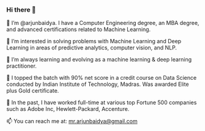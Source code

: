 ### Hi there 👋

👋 I’m @arjunbaidya. I have a Computer Engineering degree, an MBA degree, and advanced certifications related to Machine Learning. 

👀 I’m interested in solving problems with Machine Learning and Deep Learning in areas of predictive analytics, computer vision, and NLP.

🌱 I’m always learning and evolving as a machine learning & deep learning practitioner.

💞 I topped the batch with 90% net score in a credit course on Data Science conducted by Indian Institute of Technology, Madras. Was awarded Elite plus Gold certificate.

💼 In the past, I have worked full-time at various top Fortune 500 companies such as Adobe Inc, Hewlett-Packard, Accenture.

📫 You can reach me at: mr.arjunbaidya@gmail.com
